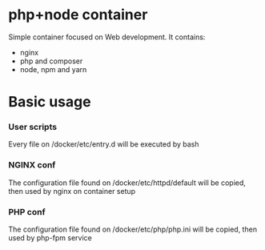php+node container
=======================

Simple container focused on Web development. It contains:
- nginx
- php and composer
- node, npm and yarn

Basic usage
=====================

### User scripts ###

Every file on /docker/etc/entry.d will be executed by bash

### NGINX conf ###

The configuration file found on /docker/etc/httpd/default will be copied, then used by nginx on container setup

### PHP conf ###

The configuration file found on /docker/etc/php/php.ini will be copied, then used by php-fpm service

